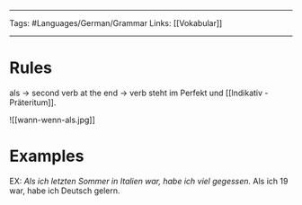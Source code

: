 ___
Tags: #Languages/German/Grammar 
Links: [[Vokabular]]
___
# Rules
als -> second verb at the end -> verb steht im Perfekt und [[Indikativ - Präteritum]].

![[wann-wenn-als.jpg]]

# Examples
EX: *Als ich letzten Sommer in Italien war, habe ich viel gegessen.*
Als ich 19 war, habe ich Deutsch gelern.